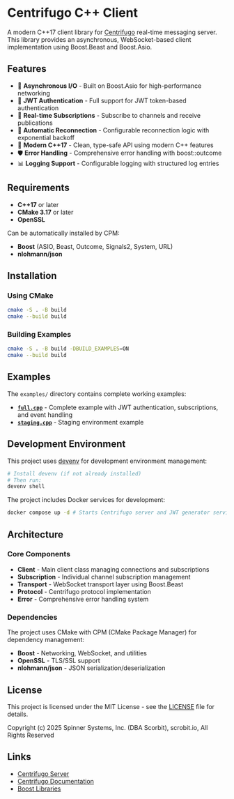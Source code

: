 # Centrifugo C++ Client

A modern C++17 client library for [Centrifugo](https://github.com/centrifugal/centrifugo) real-time messaging server. This library provides an asynchronous, WebSocket-based client implementation using Boost.Beast and Boost.Asio.

## Features

- 🚀 **Asynchronous I/O** - Built on Boost.Asio for high-performance networking
- 🔐 **JWT Authentication** - Full support for JWT token-based authentication
- 📡 **Real-time Subscriptions** - Subscribe to channels and receive publications
- 🔄 **Automatic Reconnection** - Configurable reconnection logic with exponential backoff
- 📝 **Modern C++17** - Clean, type-safe API using modern C++ features
- 🛡️ **Error Handling** - Comprehensive error handling with boost::outcome
- 📊 **Logging Support** - Configurable logging with structured log entries

## Requirements

- **C++17** or later
- **CMake 3.17** or later
- **OpenSSL**

Can be automatically installed by CPM:
- **Boost** (ASIO, Beast, Outcome, Signals2, System, URL)
- **nlohmann/json**

## Installation

### Using CMake

```bash
cmake -S . -B build
cmake --build build
```

### Building Examples

```bash
cmake -S . -B build -DBUILD_EXAMPLES=ON
cmake --build build
```

## Examples

The `examples/` directory contains complete working examples:

- **[`full.cpp`](examples/full.cpp)** - Complete example with JWT authentication, subscriptions, and event handling
- **[`staging.cpp`](examples/staging.cpp)** - Staging environment example

## Development Environment

This project uses [devenv](https://devenv.sh) for development environment management:

```bash
# Install devenv (if not already installed)
# Then run:
devenv shell
```

The project includes Docker services for development:

```bash
docker compose up -d # Starts Centrifugo server and JWT generator service to be used with "full" example
```

## Architecture

### Core Components

- **Client** - Main client class managing connections and subscriptions
- **Subscription** - Individual channel subscription management
- **Transport** - WebSocket transport layer using Boost.Beast
- **Protocol** - Centrifugo protocol implementation
- **Error** - Comprehensive error handling system

### Dependencies

The project uses CMake with CPM (CMake Package Manager) for dependency management:

- **Boost** - Networking, WebSocket, and utilities
- **OpenSSL** - TLS/SSL support
- **nlohmann/json** - JSON serialization/deserialization


## License

This project is licensed under the MIT License - see the [LICENSE](LICENSE) file for details.

Copyright (c) 2025 Spinner Systems, Inc. (DBA Scorbit), scrobit.io, All Rights Reserved
## Links

- [Centrifugo Server](https://github.com/centrifugal/centrifugo)
- [Centrifugo Documentation](https://centrifugal.dev)
- [Boost Libraries](https://www.boost.org)
